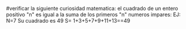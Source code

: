 #verificar la siguiente curiosidad matematica:
el cuadrado de un entero positivo "n" es igual a la suma de los primeros "n" numeros impares:
EJ: N=7 Su cuadrado es 49 S= 1+3+5+7+9+11+13==49